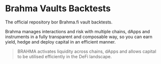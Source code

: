 # Brahma Vaults Backtests

The official repository bor Brahma.fi vault backtests.

Brahma manages interactions and risk with multiple chains, dApps and instruments in a fully transparent and composable
 way, so you can earn yield, hedge and deploy capital in an efficient manner.
 
>  BRAHMA activates liquidity across chains, dApps and allows capital to be utilised 
 efficiently in the DeFi landscape.